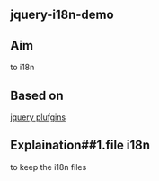 ## jquery-i18n-demo

## Aim
   to i18n

## Based on
   [jquery plufgins](http://github.com/jquery-i18n-properties/jquery-i18n-properties/)
  
## Explaination##1.file i18n 
   to keep the i18n files
